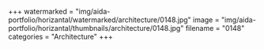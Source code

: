 +++
watermarked = "img/aida-portfolio/horizantal/watermarked/architecture/0148.jpg"
image = "img/aida-portfolio/horizantal/thumbnails/architecture/0148.jpg"
filename = "0148"
categories = "Architecture"
+++

